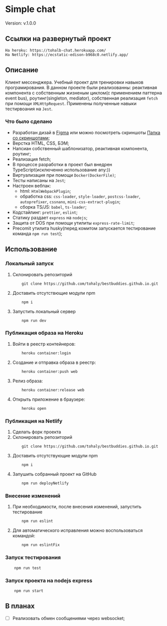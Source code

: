 # Simple chat

Version: v.1.0.0

## Ссылки на развернутый проект

```
На heroku: https://tohalb-chat.herokuapp.com/
На Netlify: https://ecstatic-edison-b968c0.netlify.app/
```

## Описание

Клиент мессенджера. Учебный проект для тренировки навыков програмирования. В данном проекте были реализованны: реактивная компонента с собственным жизненым циклом(с применением паттерна event bus), роутинг(singleton, mediator), собственная реализация `fetch` при помощи `XMLHttpRequest`. Применены полученные навыки тестирвоания на `Jest`. 

### Что было сделано
- Разработан дизай в [Figma](https://www.figma.com/file/6I5ORSR415c6Q0JNxVatUe/Chat-maket?node-id=0%3A1&viewport=25%2C180%2C0.16015595197677612) или можно посмотреть скриншоты [Папка со скриншотами](https://github.com/tohaly/mf.messenger.praktikum.yandex/tree/master/ui);
- Верстка HTML, CSS, БЭМ;
- Напсиан собственный шаблонизатор, реактивная компонента, роутинг;
- Реализация fetch;
- В процессе разработки в проект был внедрен TypeScript(исключенно использование any:))
- Виртуализация при помощи `Docker(DockerFile)`;
- Тесты написаны на `Jest`;
- Настроен вебпак:
    - html: `HtmlWebpackPlugin`;
    - обработка css: `css-loader`, `style-loader`, `postcss-loader`, `autoprefixer`, `cssnano`, `mini-css-extract-plugin`;
    - сборка TS/JS: `babel`, `ts-loader`;
- Кодстайлинг: `prettier`, `eslint`;
- Статику раздает `express` на `nodejs`;
- Защита от DOS при помощи утилиты `express-rate-limit`;
- Precomit утилита husky(перед комитом запускается тестирование команда `npm run test`);

## Использование
### Локальный запуск
1. Склонировать репозиторий
    ```
        git clone https://github.com/tohaly/bestbuddies.github.io.git
    ```
2. Доставить отсутствющие модули npm
    ```
        npm i
    ```
3. Запустить локальный сервер
    ```
        npm run dev
    ```

### Публикация образа на Heroku

1. Войти в реестр контейнеров:
    ```
        heroku container:login
    ```
2. Создание и отправка образа в реестр:
    ```
        heroku container:push web
    ```
3. Релиз образа:
    ```
        heroku container:release web
    ```
4. Открыть приложение в браузере:
    ```
        heroku open
    ```
### Публикация на Netlify
1. Сделать форк проекта
2. Склонировать репозиторий
    ```
        git clone https://github.com/tohaly/bestbuddies.github.io.git
    ```
3. Доставить отсутствующие модули npm
    ```
        npm i
    ```
4. Запушить собранный проект на GitHub
    ```
        npm run deployNetlify
    ```

### Внесение изменений
1. При необходимости, после внесения изменений, запустить тестирование
    ```
        npm run eslint
    ```
2. Для автоматического исправления можно воспользоваться командой:
    ```
        npm run eslintFix
    ```
### Запуск тестирования 
        npm run test

### Запуск проекта на nodejs express
        npm run start

## В планах
- [ ] Реализовать обмен сообщениями через websocket;
